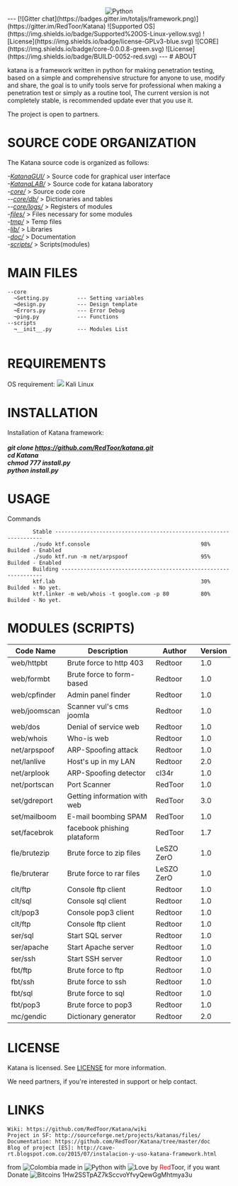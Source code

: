 <center>
<img src="http://web.alsa.org/images/content/pagebuilder/KTF_Logo.jpg" title="Python" align="center">
</center>
---
[![Gitter chat](https://badges.gitter.im/totaljs/framework.png)](https://gitter.im/RedToor/Katana) ![Supported OS](https://img.shields.io/badge/Supported%20OS-Linux-yellow.svg) ![License](https://img.shields.io/badge/license-GPLv3-blue.svg) 
![CORE](https://img.shields.io/badge/core-0.0.0.8-green.svg) 
![License](https://img.shields.io/badge/BUILD-0052-red.svg) 
---
# ABOUT

katana is a framework written in python for making penetration testing, based on a simple and comprehensive structure for anyone to use, modify and share, the goal is to unify tools serve for professional when making a penetration test or simply as a routine tool, The current version is not completely stable, is recommended update ever that you use it.

The project is open to partners.

# SOURCE CODE ORGANIZATION
The Katana source code is organized as follows:

<i>-[KatanaGUI/](https://github.com/RedToor/Katana/tree/master/KatanaGUI)</i> > Source code for graphical user interface<br>
<i>-[KatanaLAB/](https://github.com/RedToor/Katana/tree/master/KatanaLAB)</i> > Source code for katana laboratory<br>
<i>-[core/](https://github.com/RedToor/Katana/tree/master/core)</i> > Source code core<br>
<i>--[core/db/](https://github.com/RedToor/Katana/tree/master/core/db)</i> > Dictionaries and tables<br>
<i>--[core/logs/](https://github.com/RedToor/Katana/tree/master/core/logs)</i> > Registers of modules<br>
<i>-[files/](https://github.com/RedToor/Katana/tree/master/files)</i> > Files necessary for some modules<br>
<i>-[tmp/](https://github.com/RedToor/Katana/tree/master/tmp)</i> > Temp files<br>
<i>-[lib/](https://github.com/RedToor/Katana/tree/master/lib)</i> > Libraries<br>
<i>-[doc/](https://github.com/RedToor/Katana/tree/master/doc)</i> > Documentation<br>
<i>-[scripts/](https://github.com/RedToor/Katana/tree/master/scripts)</i> > Scripts(modules)<br>

# MAIN FILES
```
--core
  ¬Setting.py         --- Setting variables
  ¬design.py          --- Design template
  ¬Errors.py          --- Error Debug
  ¬ping.py            --- Functions
--scripts
  ¬__init__.py        --- Modules List
  
```
# REQUIREMENTS
OS requirement:
        <img src="http://www.question-defense.com/wp-content/themes/qd/backtrack-menu/backtrack-logo.png"> Kali Linux

# INSTALLATION
Installation of Katana framework:
<i><b><br><br>
	git clone https://github.com/RedToor/katana.git<br>
        cd Katana<br>
        chmod 777 install.py<br>
        python install.py</i>
</i></b>

# USAGE
Commands
```
        Stable ------------------------------------------------------------------
        ./sudo ktf.console                                   98% Builded - Enabled
        ./sudo ktf.run -m net/arpspoof                       95% Builded - Enabled
        Building ----------------------------------------------------------------
        ktf.lab                                              30% Builded - No yet.
        ktf.linker -m web/whois -t google.com -p 80          80% Builded - No yet.
```
# MODULES (SCRIPTS)

Code Name | Description | Author | Version
----------|-------------|-------|--------
web/httpbt|Brute force to http 403|Redtoor|1.0
web/formbt|Brute force to form-based|Redtoor|1.0
web/cpfinder|Admin panel finder|Redtoor|1.0
web/joomscan|Scanner vul's cms joomla|Redtoor|1.0
web/dos|Denial of service web|Redtoor|1.0
web/whois|Who-is web|Redtoor|1.0
net/arpspoof|ARP-Spoofing attack|Redtoor|1.0
net/lanlive|Host's up in my LAN|Redtoor|2.0
net/arplook|ARP-Spoofing detector|cl34r|1.0
net/portscan|Port Scanner|RedToor|1.0
set/gdreport|Getting information with web|RedToor|3.0
set/mailboom|E-mail boombing SPAM|RedToor|1.0
set/facebrok|facebook phishing plataform|RedToor|1.7
fle/brutezip|Brute force to zip files|LeSZO ZerO|1.0
fle/bruterar|Brute force to rar files|LeSZO ZerO|1.0
clt/ftp|Console ftp client|Redtoor|1.0
clt/sql|Console sql client|Redtoor|1.0
clt/pop3|Console pop3 client|Redtoor|1.0
clt/ftp|Console ftp client|Redtoor|1.0
ser/sql|Start SQL server|Redtoor|1.0
ser/apache|Start Apache server|Redtoor|1.0
ser/ssh|Start SSH server|Redtoor|1.0
fbt/ftp|Brute force to ftp|Redtoor|1.0
fbt/ssh|Brute force to ssh|Redtoor|1.0
fbt/sql|Brute force to sql|Redtoor|1.0
fbt/pop3|Brute force to pop3|Redtoor|1.0
mc/gendic|Dictionary generator|Redtoor|2.0

# LICENSE
Katana is licensed. 
See [LICENSE](https://github.com/RedToor/Katana/blob/master/LICENSE) for more information.

We need partners, if you're interested in support or help contact.

# LINKS
```
Wiki: https://github.com/RedToor/Katana/wiki
Project in SF: http://sourceforge.net/projects/katanas/files/
Documentation: https://github.com/RedToor/Katana/tree/master/doc
Blog of project [ES]: http://cave-rt.blogspot.com.co/2015/07/instalacion-y-uso-katana-framework.html
```
from <img src="http://www.euromonitor.com/medialibrary/Image/Flag_20x20_Colombia.png" title="Colombia"> made in <img src="https://developer.ibm.com/predictiveanalytics/wp-content/uploads/sites/48/2015/04/python-icon.png" title="Python"> with <img src="http://cdn0.bodas.com.mx/img/smileys/smiley_heart.png" title="Love"> by <font color="red">Red</font>Toor, if you want Donate <img src="http://www.wbtcb.com/frontend/webroot/gfx/bitcoin-ico.gif" title="Bitcoins"> 1Hw2SSTpAZ7kSccvoYfvyQewGgMhtmya3u


